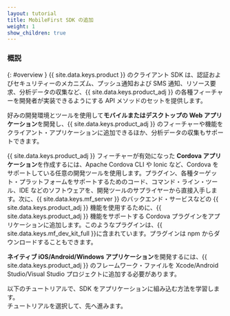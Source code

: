 ```yaml
---
layout: tutorial
title: MobileFirst SDK の追加
weight: 1
show_children: true
---
```

<!-- NLS_CHARSET=UTF-8 -->
### 概説
{: #overview }
{{ site.data.keys.product }} のクライアント SDK は、認証およびセキュリティーのメカニズム、プッシュ通知および SMS 通知、リソース要求、分析データの収集など、{{ site.data.keys.product_adj }} の各種フィーチャーを開発者が実装できるようにする API メソッドのセットを提供します。

好みの開発環境とツールを使用して**モバイルまたはデスクトップの Web アプリケーション**を開発し、{{ site.data.keys.product_adj }} のフィーチャーや機能をクライアント・アプリケーションに追加できるほか、分析データの収集もサポートできます。

{{ site.data.keys.product_adj }} フィーチャーが有効になった **Cordova アプリケーション**を作成するには、Apache Cordova CLI や Ionic など、Cordova をサポートしている任意の開発ツールを使用します。プラグイン、各種ターゲット・プラットフォームをサポートするためのコード、コマンド・ライン・ツール、IDE などのソフトウェアを、開発ツールのサプライヤーから直接入手します。次に、{{ site.data.keys.mf_server }} のバックエンド・サービスなどの {{ site.data.keys.product_adj }} 機能を使用するために、{{ site.data.keys.product_adj }} 機能をサポートする Cordova プラグインをアプリケーションに追加します。このようなプラグインは、{{ site.data.keys.mf_dev_kit_full }}に含まれています。プラグインは npm からダウンロードすることもできます。

**ネイティブ iOS/Android/Windows アプリケーション**を開発するには、{{ site.data.keys.product_adj }} のフレームワーク・ファイルを Xcode/Android Studio/Visual Studio プロジェクトに追加する必要があります。

以下のチュートリアルで、SDK をアプリケーションに組み込む方法を学習します。  
チュートリアルを選択して、先へ進みます。

